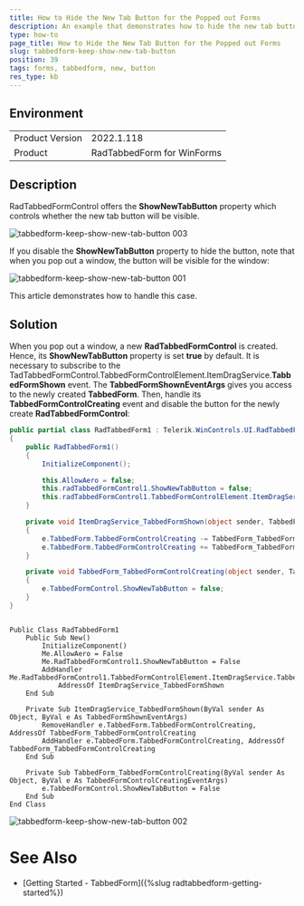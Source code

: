 ```yaml
---
title: How to Hide the New Tab Button for the Popped out Forms
description: An example that demonstrates how to hide the new tab button when the tab is popped out.
type: how-to 
page_title: How to Hide the New Tab Button for the Popped out Forms
slug: tabbedform-keep-show-new-tab-button
position: 39
tags: forms, tabbedform, new, button
res_type: kb
---
```


## Environment
<table>
	<tr>
		<td>Product Version</td>
		<td>2022.1.118</td>
	</tr>
	<tr>
		<td>Product</td>
		<td>RadTabbedForm for WinForms</td>
	</tr>
</table>


## Description

RadTabbedFormControl offers the **ShowNewTabButton** property which controls whether the new tab button will be visible.

![tabbedform-keep-show-new-tab-button 003](images/tabbedform-keep-show-new-tab-button003.png)

If you disable the **ShowNewTabButton** property to hide the button, note that when you pop out a window, the button will be visible for the window:

![tabbedform-keep-show-new-tab-button 001](images/tabbedform-keep-show-new-tab-button001.gif)

This article demonstrates how to handle this case.

## Solution

When you pop out a window, a new **RadTabbedFormControl** is created. Hence, its **ShowNewTabButton** property is set **true** by default. It is necessary to subscribe to the TadTabbedFormControl.TabbedFormControlElement.ItemDragService.**TabbedFormShown** event. The **TabbedFormShownEventArgs** gives you access to the newly created **TabbedForm**. Then, handle its **TabbedFormControlCreating** event and disable the button for the newly create **RadTabbedFormControl**:


````C#            
public partial class RadTabbedForm1 : Telerik.WinControls.UI.RadTabbedForm
{
    public RadTabbedForm1()
    {
        InitializeComponent();

        this.AllowAero = false;
        this.radTabbedFormControl1.ShowNewTabButton = false;
        this.radTabbedFormControl1.TabbedFormControlElement.ItemDragService.TabbedFormShown += ItemDragService_TabbedFormShown;
    }

    private void ItemDragService_TabbedFormShown(object sender, TabbedFormShownEventArgs e)
    {
        e.TabbedForm.TabbedFormControlCreating -= TabbedForm_TabbedFormControlCreating;
        e.TabbedForm.TabbedFormControlCreating += TabbedForm_TabbedFormControlCreating;
    }

    private void TabbedForm_TabbedFormControlCreating(object sender, TabbedFormControlCreatingEventArgs e)
    {
        e.TabbedFormControl.ShowNewTabButton = false;
    }
}

````
````VB.NET

Public Class RadTabbedForm1
    Public Sub New()
        InitializeComponent()
        Me.AllowAero = False
        Me.RadTabbedFormControl1.ShowNewTabButton = False
        AddHandler Me.RadTabbedFormControl1.TabbedFormControlElement.ItemDragService.TabbedFormShown,
            AddressOf ItemDragService_TabbedFormShown
    End Sub

    Private Sub ItemDragService_TabbedFormShown(ByVal sender As Object, ByVal e As TabbedFormShownEventArgs)
        RemoveHandler e.TabbedForm.TabbedFormControlCreating, AddressOf TabbedForm_TabbedFormControlCreating
        AddHandler e.TabbedForm.TabbedFormControlCreating, AddressOf TabbedForm_TabbedFormControlCreating
    End Sub

    Private Sub TabbedForm_TabbedFormControlCreating(ByVal sender As Object, ByVal e As TabbedFormControlCreatingEventArgs)
        e.TabbedFormControl.ShowNewTabButton = False
    End Sub
End Class

````

![tabbedform-keep-show-new-tab-button 002](images/tabbedform-keep-show-new-tab-button002.gif)


# See Also
* [Getting Started - TabbedForm]({%slug radtabbedform-getting-started%})
